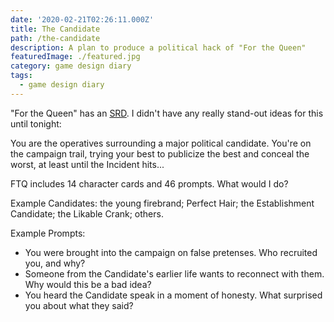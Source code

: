 ```yaml
---
date: '2020-02-21T02:26:11.000Z'
title: The Candidate
path: /the-candidate
description: A plan to produce a political hack of "For the Queen"
featuredImage: ./featured.jpg
category: game design diary
tags:
  - game design diary
---
```

    


"For the Queen" has an [SRD](https://forthequeengame.com/srd). I didn't have any really stand-out ideas for this until tonight:

You are the operatives surrounding a major political candidate. You're on the campaign trail, trying your best to publicize the best and conceal the worst, at least until the Incident hits...

FTQ includes 14 character cards and 46 prompts. What would I do?

Example Candidates: the young firebrand; Perfect Hair; the Establishment Candidate; the Likable Crank; others.

Example Prompts:

* You were brought into the campaign on false pretenses. Who recruited you, and why?
* Someone from the Candidate's earlier life wants to reconnect with them. Why would this be a bad idea?
* You heard the Candidate speak in a moment of honesty. What surprised you about what they said?


    